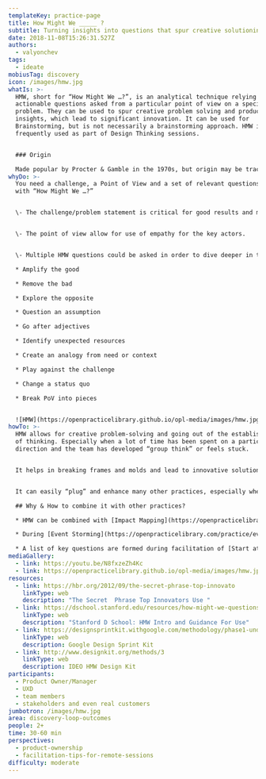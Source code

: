 ```yaml
---
templateKey: practice-page
title: How Might We _____ ?
subtitle: Turning insights into questions that spur creative solutioning
date: 2018-11-08T15:26:31.527Z
authors:
  - valyonchev
tags:
  - ideate
mobiusTag: discovery
icon: /images/hmw.jpg
whatIs: >-
  HMW, short for “How Might We …?”, is an analytical technique relying on
  actionable questions asked from a particular point of view on a specific
  problem. They can be used to spur creative problem solving and produce
  insights, which lead to significant innovation. It can be used for
  Brainstorming, but is not necessarily a brainstorming approach. HMW is
  frequently used as part of Design Thinking sessions.


  ### Origin

  Made popular by Procter & Gamble in the 1970s, but origin may be tracked as far back as Greek philosophers 
whyDo: >-
  You need a challenge, a Point of View and a set of relevant questions starting
  with “How Might We …?”


  \- The challenge/problem statement is critical for good results and may take time to formulate. It should not imply a solution or be too broad (boiling the ocean)


  \- The point of view allow for use of empathy for the key actors.


  \- Multiple HMW questions could be asked in order to dive deeper in the challenge and unveil different perspectives. The following are different perspectives, which can be used to look at the challenge through HMW questions:

  * Amplify the good

  * Remove the bad

  * Explore the opposite

  * Question an assumption

  * Go after adjectives 

  * Identify unexpected resources

  * Create an analogy from need or context

  * Play against the challenge

  * Change a status quo

  * Break PoV into pieces


  ![HMW](https://openpracticelibrary.github.io/opl-media/images/hmw.jpg)
howTo: >-
  HMW allows for creative problem-solving and going out of the established path
  of thinking. Especially when a lot of time has been spent on a particular
  direction and the team has developed “group think” or feels stuck.


  It helps in breaking frames and molds and lead to innovative solutions. 


  It can easily “plug” and enhance many other practices, especially when you seek innovation.

  ## Why & How to combine it with other practices?

  * HMW can be combined with [Impact Mapping](https://openpracticelibrary.com/practice/impact-mapping/) as a way to search for deliverables that can influence a particular behaviour change of actor/s

  * During [Event Storming](https://openpracticelibrary.com/practice/event-storming/) the team can often spot improvements or ideas for introducing a new way of handling the process, experiments to be carried out. A post-it with a draft HMW question can provide a nice bridge into a HMW and [Design of Experiments](https://openpracticelibrary.com/practice/design-of-experiments/) exercise.

  * A list of key questions are formed during facilitation of [Start at the End](https://openpracticelibrary.com/practice/start-at-the-end/).  HMW is a great approach to building key questions from assumptions that could lead to failure.
mediaGallery:
  - link: https://youtu.be/N8fxzeZh4Kc
  - link: https://openpracticelibrary.github.io/opl-media/images/hmw.jpg
resources:
  - link: https://hbr.org/2012/09/the-secret-phrase-top-innovato
    linkType: web
    description: "The Secret  Phrase Top Innovators Use "
  - link: https://dschool.stanford.edu/resources/how-might-we-questions
    linkType: web
    description: "Stanford D School: HMW Intro and Guidance For Use"
  - link: https://designsprintkit.withgoogle.com/methodology/phase1-understand/how-might-we
    linkType: web
    description: Google Design Sprint Kit
  - link: http://www.designkit.org/methods/3
    linkType: web
    description: IDEO HMW Design Kit
participants:
  - Product Owner/Manager
  - UXD
  - team members
  - stakeholders and even real customers
jumbotron: /images/hmw.jpg
area: discovery-loop-outcomes
people: 2+
time: 30-60 min
perspectives:
  - product-ownership
  - facilitation-tips-for-remote-sessions
difficulty: moderate
---
```

